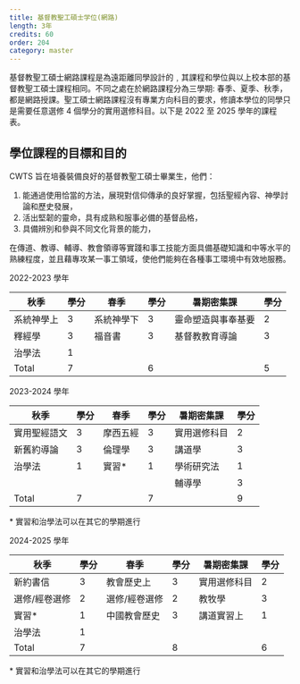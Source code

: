 ```yaml
---
title: 基督教聖工碩士学位(網路)
length: 3年
credits: 60
order: 204
category: master
---
```


基督教聖工碩士網路課程是為遠距離同學設計的﹐其課程和學位與以上校本部的基督教聖工碩士課程相同。不同之處在於網路課程分為三學期: 春季、夏季、秋季，都是網路授課。聖工碩士網路課程沒有專業方向科目的要求，修讀本學位的同學只是需要任意選修 4 個學分的實用選修科目。以下是 2022 至 2025 學年的課程表。

## 學位課程的目標和目的

CWTS 旨在培養裝備良好的基督教聖工碩士畢業生，他們：

1. 能通過使用恰當的方法，展現對信仰傳承的良好掌握，包括聖經內容、神學討論和歷史發展，
2. 活出堅韌的靈命，具有成熟和服事必備的基督品格，
3. 具備辨別和參與不同文化背景的能力，

在傳道、教導、輔導、教會領導等實踐和事工技能方面具備基礎知識和中等水平的熟練程度，並且藉專攻某一事工領域，使他們能夠在各種事工環境中有效地服務。

2022-2023 學年

| 秋季       | 學分 | 春季       | 學分 | 暑期密集課         | 學分 |
| ---------- | ---- | ---------- | ---- | ------------------ | ---- |
| 系統神學上 | 3    | 系統神學下 | 3    | 靈命塑造與事奉基要 | 2    |
| 釋經學     | 3    | 福音書     | 3    | 基督教教育導論     | 3    |
| 治學法     | 1    |            |      |                    |      |
| Total      | 7    |            | 6    |                    | 5    |

2023-2024 學年

| 秋季         | 學分 | 春季     | 學分 | 暑期密集課   | 學分 |
| ------------ | ---- | -------- | ---- | ------------ | ---- |
| 實用聖經語文 | 3    | 摩西五經 | 3    | 實用選修科目 | 2    |
| 新舊約導論   | 3    | 倫理學   | 3    | 講道學       | 3    |
| 治學法       | 1    | 實習\*   | 1    | 學術研究法   | 1    |
|              |      |          |      | 輔導學       | 3    |
| Total        | 7    |          | 7    |              | 9    |

\* 實習和治學法可以在其它的學期進行

2024-2025 學年

| 秋季          | 學分 | 春季          | 學分 | 暑期密集課   | 學分 |
| ------------- | ---- | ------------- | ---- | ------------ | ---- |
| 新約書信      | 3    | 教會歷史上    | 3    | 實用選修科目 | 2    |
| 選修/經卷選修 | 2    | 選修/經卷選修 | 2    | 教牧學       | 3    |
| 實習\*        | 1    | 中國教會歷史  | 3    | 講道實習上   | 1    |
| 治學法        | 1    |               |      |              |      |
| Total         | 7    |               | 8    |              | 6    |

\* 實習和治學法可以在其它的學期進行
